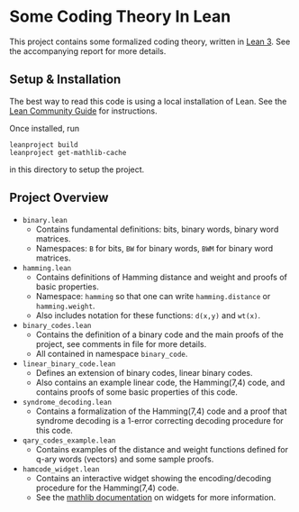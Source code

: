 # Some Coding Theory In Lean

This project contains some formalized coding theory, written in [Lean 3](https://leanprover.github.io/). See the accompanying report for more details.

## Setup & Installation

The best way to read this code is using a local installation of Lean.
See the [Lean Community Guide](https://leanprover-community.github.io/get_started.html) for instructions. 

Once installed, run 
```
leanproject build
leanproject get-mathlib-cache
``` 
in this directory to setup the project.

## Project Overview

- `binary.lean`
    - Contains fundamental definitions: bits, binary words, binary word matrices.
    - Namespaces: `B` for bits, `BW` for binary words, `BWM` for binary word matrices.
- `hamming.lean`
    - Contains definitions of Hamming distance and weight and proofs of basic properties.
    - Namespace: `hamming` so that one can write `hamming.distance` or `hamming.weight`.
    - Also includes notation for these functions: `d(x,y)` and `wt(x)`.
- `binary_codes.lean`
    - Contains the definition of a binary code and the main proofs of the project, see comments in file for more details.
    - All contained in namespace `binary_code`.
- `linear_binary_code.lean`
    - Defines an extension of binary codes, linear binary codes.
    - Also contains an example linear code, the Hamming(7,4) code, and contains proofs of some basic properties of this code.
- `syndrome_decoding.lean`
    - Contains a formalization of the Hamming(7,4) code and a proof that syndrome decoding is a 1-error correcting decoding procedure for this code.
- `qary_codes_example.lean`
    - Contains examples of the distance and weight functions defined for q-ary words (vectors) and some sample proofs.
- `hamcode_widget.lean`
    - Contains an interactive widget showing the encoding/decoding procedure for the Hamming(7,4) code.
    - See the [mathlib documentation](https://leanprover-community.github.io/mathlib_docs/init/meta/widget/basic.html) on widgets for more information.